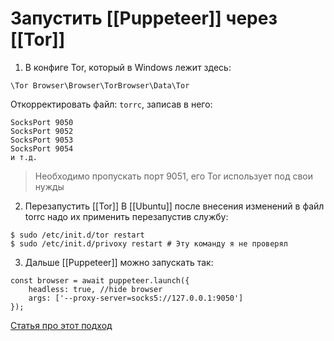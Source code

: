 # Запустить [[Puppeteer]] через [[Tor]]

1. В конфиге Tor, который в Windows лежит здесь: 
```
\Tor Browser\Browser\TorBrowser\Data\Tor
```
Откорректировать файл: `torrc`, записав в него:
```
SocksPort 9050
SocksPort 9052
SocksPort 9053
SocksPort 9054
и т.д.
```
>Необходимо пропускать порт 9051, его Tor использует под свои нужды

2. Перезапустить [[Tor]]
В [[Ubuntu]] после внесения изменений в файл torrc надо их применить перезапустив службу:
```
$ sudo /etc/init.d/tor restart
$ sudo /etc/init.d/privoxy restart # Эту команду я не проверял
```
3. Дальше [[Puppeteer]] можно запускать так:
```
const browser = await puppeteer.launch({
	headless: true, //hide browser
	args: ['--proxy-server=socks5://127.0.0.1:9050']
});
```

[Статья про этот подход](https://habr.com/ru/company/ruvds/blog/486688/)